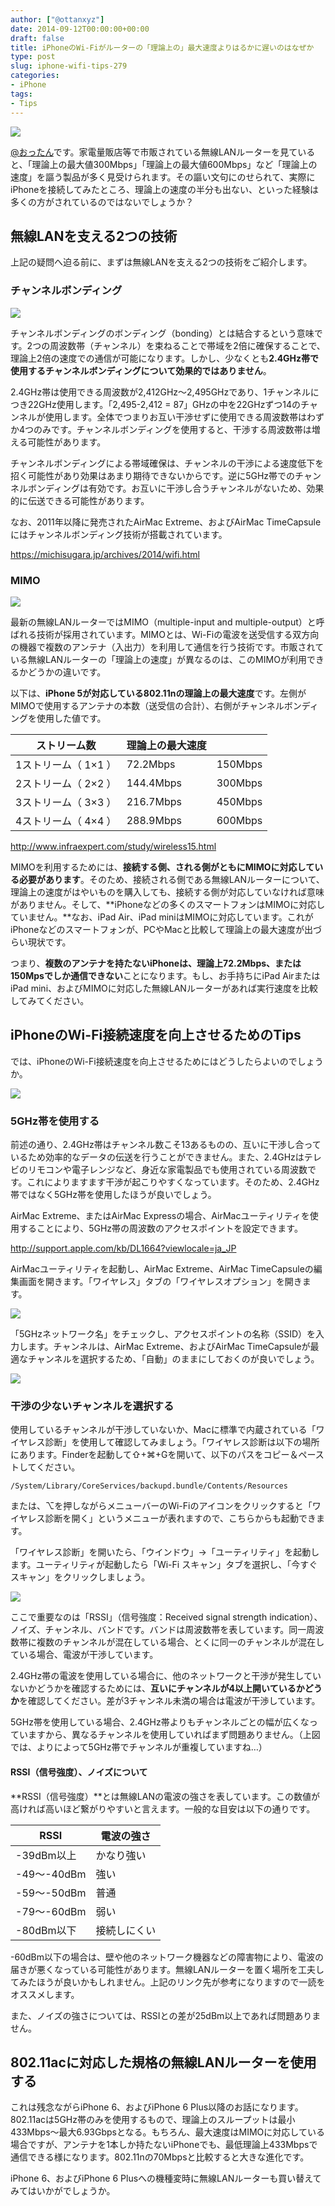 ```yaml
---
author: ["@ottanxyz"]
date: 2014-09-12T00:00:00+00:00
draft: false
title: iPhoneのWi-Fiがルーターの「理論上の」最大速度よりはるかに遅いのはなぜか
type: post
slug: iphone-wifi-tips-279
categories:
- iPhone
tags:
- Tips
---
```


![](140912-5412690356509.jpg)

[@おったん](https://twitter.com/ottanxyz)です。家電量販店等で市販されている無線LANルーターを見ていると、「理論上の最大値300Mbps」「理論上の最大値600Mbps」など「理論上の速度」を謳う製品が多く見受けられます。その謳い文句にのせられて、実際にiPhoneを接続してみたところ、理論上の速度の半分も出ない、といった経験は多くの方がされているのではないでしょうか？

## 無線LANを支える2つの技術

上記の疑問へ迫る前に、まずは無線LANを支える2つの技術をご紹介します。

### チャンネルボンディング

![](140912-5412916179a38.png)

チャンネルボンディングのボンディング（bonding）とは結合するという意味です。2つの周波数帯（チャンネル）を束ねることで帯域を2倍に確保することで、理論上2倍の速度での通信が可能になります。しかし、少なくとも**2.4GHz帯で使用するチャンネルボンディングについて効果的ではありません**。

2.4GHz帯は使用できる周波数が2,412GHz〜2,495GHzであり、1チャンネルにつき22GHz使用します。「2,495-2,412 = 87」GHzの中を22GHzずつ14のチャンネルが使用します。全体でつまりお互い干渉せずに使用できる周波数帯はわずか4つのみです。チャンネルボンディングを使用すると、干渉する周波数帯は増える可能性があります。

チャンネルボンディングによる帯域確保は、チャンネルの干渉による速度低下を招く可能性があり効果はあまり期待できないからです。逆に5GHz帯でのチャンネルボンディングは有効です。お互いに干渉し合うチャンネルがないため、効果的に伝送できる可能性があります。

なお、2011年以降に発売されたAirMac Extreme、およびAirMac TimeCapsuleにはチャンネルボンディング技術が搭載されています。

<https://michisugara.jp/archives/2014/wifi.html>

### MIMO

![](140912-54129162c5d01.png)

最新の無線LANルーターではMIMO（multiple-input and multiple-output）と呼ばれる技術が採用されています。MIMOとは、Wi-Fiの電波を送受信する双方向の機器で複数のアンテナ（入出力）を利用して通信を行う技術です。市販されている無線LANルーターの「理論上の速度」が異なるのは、このMIMOが利用できるかどうかの違いです。

以下は、**iPhone 5が対応している802.11nの理論上の最大速度**です。左側がMIMOで使用するアンテナの本数（送受信の合計）、右側がチャンネルボンディングを使用した値です。

| ストリーム数         | 理論上の最大速度 |         |
| -------------------- | ---------------- | ------- |
| 1ストリーム（ 1×1 ） | 72.2Mbps         | 150Mbps |
| 2ストリーム（ 2×2 ） | 144.4Mbps        | 300Mbps |
| 3ストリーム（ 3×3 ） | 216.7Mbps        | 450Mbps |
| 4ストリーム（ 4×4 ） | 288.9Mbps        | 600Mbps |

<http://www.infraexpert.com/study/wireless15.html>

MIMOを利用するためには、**接続する側、される側がともにMIMOに対応している必要があります**。そのため、接続される側である無線LANルーターについて、理論上の速度がはやいものを購入しても、接続する側が対応していなければ意味がありません。そして、**iPhoneなどの多くのスマートフォンはMIMOに対応していません。**なお、iPad Air、iPad miniはMIMOに対応しています。これがiPhoneなどのスマートフォンが、PCやMacと比較して理論上の最大速度が出づらい現状です。

つまり、**複数のアンテナを持たないiPhoneは、理論上72.2Mbps、または150Mpsでしか通信できない**ことになります。もし、お手持ちにiPad AirまたはiPad mini、およびMIMOに対応した無線LANルーターがあれば実行速度を比較してみてください。

## iPhoneのWi-Fi接続速度を向上させるためのTips

では、iPhoneのWi-Fi接続速度を向上させるためにはどうしたらよいのでしょうか。

![](140912-541291644084b.png)

### 5GHz帯を使用する

前述の通り、2.4GHz帯はチャンネル数こそ13あるものの、互いに干渉し合っているため効率的なデータの伝送を行うことができません。また、2.4GHzはテレビのリモコンや電子レンジなど、身近な家電製品でも使用されている周波数です。これによりますます干渉が起こりやすくなっています。そのため、2.4GHz帯ではなく5GHz帯を使用したほうが良いでしょう。

AirMac Extreme、またはAirMac Expressの場合、AirMacユーティリティを使用することにより、5GHz帯の周波数のアクセスポイントを設定できます。

<http://support.apple.com/kb/DL1664?viewlocale=ja_JP>

AirMacユーティリティを起動し、AirMac Extreme、AirMac TimeCapsuleの編集画面を開きます。「ワイヤレス」タブの「ワイヤレスオプション」を開きます。

![](140912-5412916603fa1.png)

「5GHzネットワーク名」をチェックし、アクセスポイントの名称（SSID）を入力します。チャンネルは、AirMac Extreme、およびAirMac TimeCapsuleが最適なチャンネルを選択するため、「自動」のままにしておくのが良いでしょう。

![](140912-54129167b28a8.png)

### 干渉の少ないチャンネルを選択する

使用しているチャンネルが干渉していないか、Macに標準で内蔵されている「ワイヤレス診断」を使用して確認してみましょう。「ワイヤレス診断は以下の場所にあります。Finderを起動して⇧+⌘+Gを開いて、以下のパスをコピー＆ペーストしてください。

    /System/Library/CoreServices/backupd.bundle/Contents/Resources

または、⌥を押しながらメニューバーのWi-Fiのアイコンをクリックすると「ワイヤレス診断を開く」というメニューが表れますので、こちらからも起動できます。

「ワイヤレス診断」を開いたら、「ウインドウ」→「ユーティリティ」を起動します。ユーティリティが起動したら「Wi-Fi スキャン」タブを選択し、「今すぐスキャン」をクリックしましょう。

![](140912-5412916aaf603.png)

ここで重要なのは「RSSI」（信号強度：Received signal strength indication）、ノイズ、チャンネル、バンドです。バンドは周波数帯を表しています。同一周波数帯に複数のチャンネルが混在している場合、とくに同一のチャンネルが混在している場合、電波が干渉しています。

2.4GHz帯の電波を使用している場合に、他のネットワークと干渉が発生していないかどうかを確認するためには、**互いにチャンネルが4以上開いているかどうか**を確認してください。差が3チャンネル未満の場合は電波が干渉しています。

5GHz帯を使用している場合、2.4GHz帯よりもチャンネルごとの幅が広くなっていますから、異なるチャンネルを使用していればまず問題ありません。（上図では、よりによって5GHz帯でチャンネルが重複していますね…）

#### RSSI（信号強度）、ノイズについて

**RSSI（信号強度）**とは無線LANの電波の強さを表しています。この数値が高ければ高いほど繋がりやすいと言えます。一般的な目安は以下の通りです。

| RSSI        | 電波の強さ   |
| ----------- | ------------ |
| -39dBm以上  | かなり強い   |
| -49〜-40dBm | 強い         |
| -59〜-50dBm | 普通         |
| -79〜-60dBm | 弱い         |
| -80dBm以下  | 接続しにくい |

\-60dBm以下の場合は、壁や他のネットワーク機器などの障害物により、電波の届きが悪くなっている可能性があります。無線LANルーターを置く場所を工夫してみたほうが良いかもしれません。上記のリンク先が参考になりますので一読をオススメします。

また、ノイズの強さについては、RSSIとの差が25dBm以上であれば問題ありません。

## 802.11acに対応した規格の無線LANルーターを使用する

これは残念ながらiPhone 6、およびiPhone 6 Plus以降のお話になります。802.11acは5GHz帯のみを使用するもので、理論上のスループットは最小433Mbps〜最大6.93Gbpsとなる。もちろん、最大速度はMIMOに対応している場合ですが、アンテナを1本しか持たないiPhoneでも、最低理論上433Mbpsで通信できる様になります。802.11nの70Mbpsと比較すると大きな進化です。

iPhone 6、およびiPhone 6 Plusへの機種変時に無線LANルーターも買い替えてみてはいかがでしょうか。
